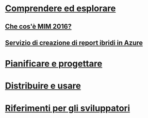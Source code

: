 # [Comprendere ed esplorare](microsoft-identity-manager-2016.md)
## [Che cos'è MIM 2016?](microsoft-identity-manager-2016.md)
## [Servizio di creazione di report ibridi in Azure](identity-manager-hybrid-reporting-azure.md)
# [Pianificare e progettare](/microsoft-identity-manager/plan-design/microsoft-identity-manager-2016-supported-platforms)
# [Distribuire e usare](/microsoft-identity-manager/deploy-use/microsoft-identity-manager-deploy)
# [Riferimenti per gli sviluppatori](/microsoft-identity-manager/reference/microsoft-identity-manager-2016-developer-reference)


<!--HONumber=Apr16_HO4-->



